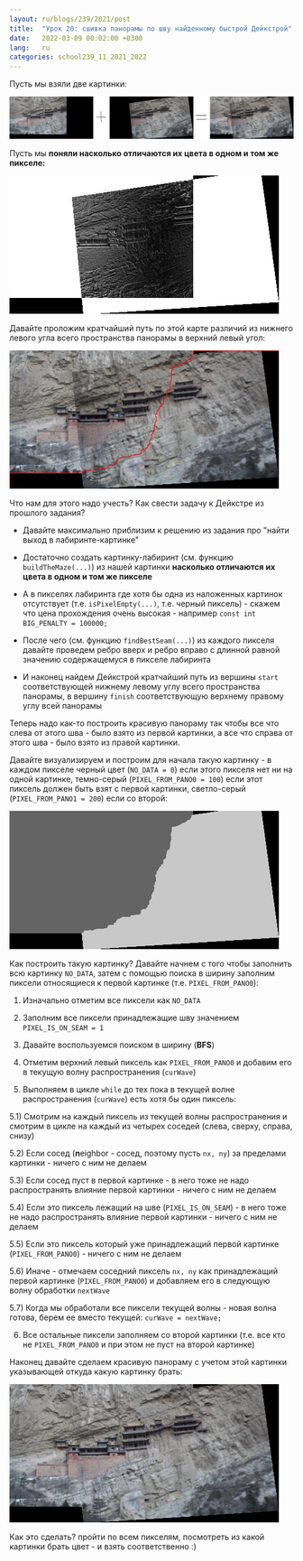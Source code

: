 ```yaml
---
layout: ru/blogs/239/2021/post
title:  "Урок 20: сшивка панорамы по шву найденному быстрой Дейкстрой"
date:   2022-03-09 00:02:00 +0300
lang:   ru
categories: school239_11_2021_2022
---
```


Пусть мы взяли две картинки:

![Panorama pair](/static/2022/03/diff/pano1_hanging.png)

Пусть мы **поняли насколько отличаются их цвета в одном и том же пикселе:**

![Panorama diff](/static/2022/03/diff/pano1_diff_hanging.jpg)

Давайте проложим кратчайший путь по этой карте различий из нижнего левого угла всего пространства панорамы в верхний левый угол:

![Panorama dijkstra seam](/static/2022/03/seam/5panoOptimalSeam.jpg)

Что нам для этого надо учесть? Как свести задачу к Дейкстре из прошлого задания?

 - Давайте максимально приблизим к решению из задания про "найти выход в лабиринте-картинке"

 - Достаточно создать картинку-лабиринт (см. функцию ```buildTheMaze(...)```) из нашей картинки **насколько отличаются их цвета в одном и том же пикселе**

 - А в пикселях лабиринта где хотя бы одна из наложенных картинок отсутствует (т.е. ```isPixelEmpty(...)```, т.е. черный пиксель) - скажем что цена прохождения очень высокая - например ```const int BIG_PENALTY = 100000;```

 - После чего (см. функцию ```findBestSeam(...)```) из каждого пикселя давайте проведем ребро вверх и ребро вправо с длинной равной значению содержащемуся в пикселе лабиринта

 - И наконец найдем Дейкстрой кратчайший путь из вершины ```start``` соответствующей нижнему левому углу всего пространства панорамы, в вершину ```finish``` соответствующую верхнему правому углу всей панорамы

Теперь надо как-то построить красивую панораму так чтобы все что слева от этого шва - было взято из первой картинки, а все что справа от этого шва - было взято из правой картинки.

Давайте визуализируем и построим для начала такую картинку - в каждом пикселе черный цвет (```NO_DATA = 0```) если этого пикселя нет ни на одной картинке, темно-серый (```PIXEL_FROM_PANO0 = 100```) если этот пиксель должен быть взят с первой картинки, светло-серый (```PIXEL_FROM_PANO1 = 200```) если со второй:

![Panorama image source id](/static/2022/03/seam/6sourceId.jpg)

Как построить такую картинку? Давайте начнем с того чтобы заполнить всю картинку ```NO_DATA```, затем с помощью поиска в ширину заполним пиксели относящиеся к первой картинке (т.е. ```PIXEL_FROM_PANO0```):

1) Изначально отметим все пиксели как ```NO_DATA```

2) Заполним все пиксели принадлежащие шву значением ```PIXEL_IS_ON_SEAM = 1```

3) Давайте воспользуемся поиском в ширину (**BFS**)

4) Отметим верхний левый пиксель как ```PIXEL_FROM_PANO0``` и добавим его в текущую волну распространения (```curWave```)

5) Выполняем в цикле ```while``` до тех пока в текущей волне распространения (```curWave```) есть хотя бы один пиксель:

5.1) Смотрим на каждый пиксель из текущей волны распространения и смотрим в цикле на каждый из четырех соседей (слева, сверху, справа, снизу)

5.2) Если сосед (**n**eighbor - сосед, поэтому пусть ```nx, ny```) за пределами картинки - ничего с ним не делаем

5.3) Если сосед пуст в первой картинке - в него тоже не надо распространять влияние первой картинки - ничего с ним не делаем

5.4) Если это пиксель лежащий на шве (```PIXEL_IS_ON_SEAM```) - в него тоже не надо распространять влияние первой картинки - ничего с ним не делаем

5.5) Если это пиксель который уже принадлежащий первой картинке (```PIXEL_FROM_PANO0```) - ничего с ним не делаем

5.6) Иначе - отмечаем соседний пиксель ```nx, ny``` как принадлежащий первой картинке (```PIXEL_FROM_PANO0```) и добавляем его в следующую волну обработки ```nextWave```

5.7) Когда мы обработали все пиксели текущей волны - новая волна готова, берем ее вместо текущей: ```curWave = nextWave;```

6) Все остальные пиксели заполняем со второй картинки (т.е. все кто не ```PIXEL_FROM_PANO0``` и при этом не пуст на второй картинке)

Наконец давайте сделаем красивую панораму с учетом этой картинки указывающей откуда какую картинку брать:

![Panorama stitched result](/static/2022/03/seam/7newPano.jpg)

Как это сделать? пройти по всем пикселям, посмотреть из какой картинки брать цвет - и взять соответственно :)
